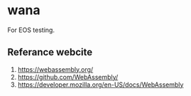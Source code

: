 # wana
For EOS testing.

## Referance webcite
1. https://webassembly.org/
2. https://github.com/WebAssembly/
3. https://developer.mozilla.org/en-US/docs/WebAssembly
